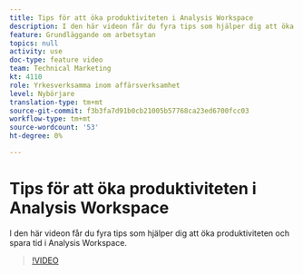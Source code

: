 ```yaml
---
title: Tips för att öka produktiviteten i Analysis Workspace
description: I den här videon får du fyra tips som hjälper dig att öka produktiviteten och spara tid i Analysis Workspace.
feature: Grundläggande om arbetsytan
topics: null
activity: use
doc-type: feature video
team: Technical Marketing
kt: 4110
role: Yrkesverksamma inom affärsverksamhet
level: Nybörjare
translation-type: tm+mt
source-git-commit: f3b3fa7d91b0cb21005b57768ca23ed6700fcc03
workflow-type: tm+mt
source-wordcount: '53'
ht-degree: 0%

---
```



# Tips för att öka produktiviteten i Analysis Workspace

I den här videon får du fyra tips som hjälper dig att öka produktiviteten och spara tid i Analysis Workspace.

>[!VIDEO](https://video.tv.adobe.com/v/31157/?quality=12)
